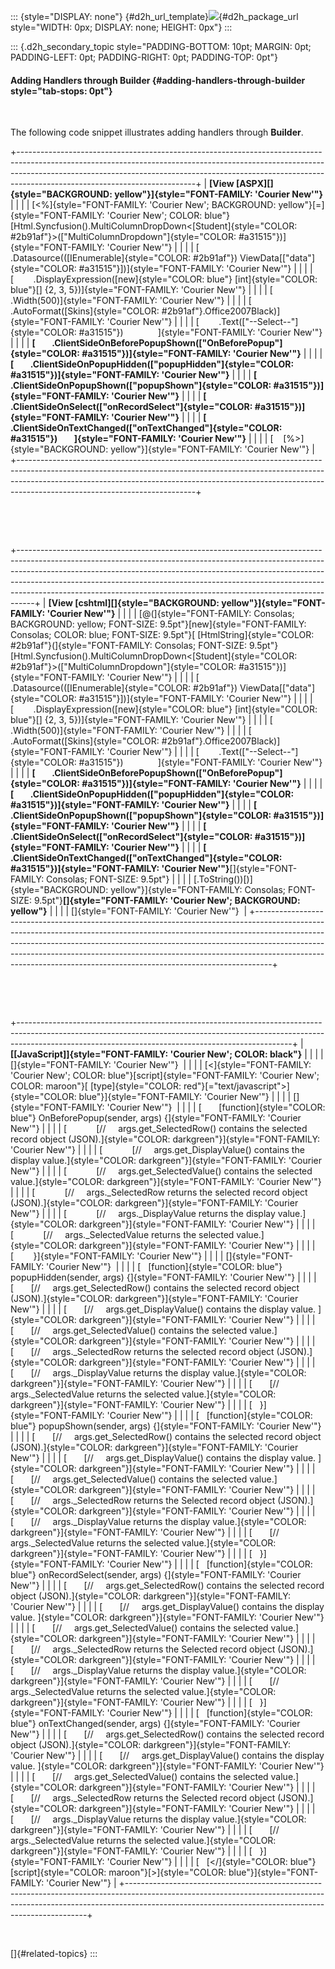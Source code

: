 ::: {style="DISPLAY: none"}
[](ms-xhelp:///?Id=d2h_url_template){#d2h_url_template}![](!package_url!){#d2h_package_url style="WIDTH: 0px; DISPLAY: none; HEIGHT: 0px"}
:::

::: {.d2h_secondary_topic style="PADDING-BOTTOM: 10pt; MARGIN: 0pt; PADDING-LEFT: 0pt; PADDING-RIGHT: 0pt; PADDING-TOP: 0pt"}
#### Adding Handlers through Builder {#adding-handlers-through-builder style="tab-stops: 0pt"}

 

The following code snippet illustrates adding handlers through **Builder**.

+--------------------------------------------------------------------------------------------------------------------------------------------------------------------------------------------------------------------------------------------------------------------------------------+
| **[View \[ASPX\][]{style="BACKGROUND: yellow"}]{style="FONT-FAMILY: 'Courier New'"}**                                                                                                                                                                                                |
|                                                                                                                                                                                                                                                                                      |
| [\<%]{style="FONT-FAMILY: 'Courier New'; BACKGROUND: yellow"}[=]{style="FONT-FAMILY: 'Courier New'; COLOR: blue"}[Html.Syncfusion().MultiColumnDropDown\<[Student]{style="COLOR: #2b91af"}\>([\"MultiColumnDropdown\"]{style="COLOR: #a31515"})]{style="FONT-FAMILY: 'Courier New'"} |
|                                                                                                                                                                                                                                                                                      |
| [        .Datasource(([IEnumerable]{style="COLOR: #2b91af"}) ViewData\[[\"data\"]{style="COLOR: #a31515"}\])]{style="FONT-FAMILY: 'Courier New'"}                                                                                                                                    |
|                                                                                                                                                                                                                                                                                      |
| [        .DisplayExpression([new]{style="COLOR: blue"} [int]{style="COLOR: blue"}\[\] {2, 3, 5})]{style="FONT-FAMILY: 'Courier New'"}                                                                                                                                                |
|                                                                                                                                                                                                                                                                                      |
| [        .Width(500)]{style="FONT-FAMILY: 'Courier New'"}                                                                                                                                                                                                                            |
|                                                                                                                                                                                                                                                                                      |
| [        .AutoFormat([Skins]{style="COLOR: #2b91af"}.Office2007Black)]{style="FONT-FAMILY: 'Courier New'"}                                                                                                                                                                           |
|                                                                                                                                                                                                                                                                                      |
| [        .Text([\"\--Select\--\"]{style="COLOR: #a31515"})              ]{style="FONT-FAMILY: 'Courier New'"}                                                                                                                                                                        |
|                                                                                                                                                                                                                                                                                      |
| **[        .ClientSideOnBeforePopupShown([\"OnBeforePopup\"]{style="COLOR: #a31515"})]{style="FONT-FAMILY: 'Courier New'"}**                                                                                                                                                         |
|                                                                                                                                                                                                                                                                                      |
| **[        .ClientSideOnPopupHidden([\"popupHidden\"]{style="COLOR: #a31515"})]{style="FONT-FAMILY: 'Courier New'"}**                                                                                                                                                                |
|                                                                                                                                                                                                                                                                                      |
| **[        .ClientSideOnPopupShown([\"popupShown\"]{style="COLOR: #a31515"})]{style="FONT-FAMILY: 'Courier New'"}**                                                                                                                                                                  |
|                                                                                                                                                                                                                                                                                      |
| **[        .ClientSideOnSelect([\"onRecordSelect\"]{style="COLOR: #a31515"})]{style="FONT-FAMILY: 'Courier New'"}**                                                                                                                                                                  |
|                                                                                                                                                                                                                                                                                      |
| **[        .ClientSideOnTextChanged([\"onTextChanged\"]{style="COLOR: #a31515"})        ]{style="FONT-FAMILY: 'Courier New'"}**                                                                                                                                                      |
|                                                                                                                                                                                                                                                                                      |
| [    [%\>]{style="BACKGROUND: yellow"}]{style="FONT-FAMILY: 'Courier New'"}                                                                                                                                                                                                          |
+--------------------------------------------------------------------------------------------------------------------------------------------------------------------------------------------------------------------------------------------------------------------------------------+

 

 

+----------------------------------------------------------------------------------------------------------------------------------------------------------------------------------------------------------------------------------------------------------------------------------------------------------------------------------------------------------------------------------------------------------+
| **[View \[cshtml\][]{style="BACKGROUND: yellow"}]{style="FONT-FAMILY: 'Courier New'"}**                                                                                                                                                                                                                                                                                                                  |
|                                                                                                                                                                                                                                                                                                                                                                                                          |
| [@(]{style="FONT-FAMILY: Consolas; BACKGROUND: yellow; FONT-SIZE: 9.5pt"}[new]{style="FONT-FAMILY: Consolas; COLOR: blue; FONT-SIZE: 9.5pt"}[ [HtmlString]{style="COLOR: #2b91af"}(]{style="FONT-FAMILY: Consolas; FONT-SIZE: 9.5pt"}[Html.Syncfusion().MultiColumnDropDown\<[Student]{style="COLOR: #2b91af"}\>([\"MultiColumnDropdown\"]{style="COLOR: #a31515"})]{style="FONT-FAMILY: 'Courier New'"} |
|                                                                                                                                                                                                                                                                                                                                                                                                          |
| [        .Datasource(([IEnumerable]{style="COLOR: #2b91af"}) ViewData\[[\"data\"]{style="COLOR: #a31515"}\])]{style="FONT-FAMILY: 'Courier New'"}                                                                                                                                                                                                                                                        |
|                                                                                                                                                                                                                                                                                                                                                                                                          |
| [        .DisplayExpression([new]{style="COLOR: blue"} [int]{style="COLOR: blue"}\[\] {2, 3, 5})]{style="FONT-FAMILY: 'Courier New'"}                                                                                                                                                                                                                                                                    |
|                                                                                                                                                                                                                                                                                                                                                                                                          |
| [        .Width(500)]{style="FONT-FAMILY: 'Courier New'"}                                                                                                                                                                                                                                                                                                                                                |
|                                                                                                                                                                                                                                                                                                                                                                                                          |
| [        .AutoFormat([Skins]{style="COLOR: #2b91af"}.Office2007Black)]{style="FONT-FAMILY: 'Courier New'"}                                                                                                                                                                                                                                                                                               |
|                                                                                                                                                                                                                                                                                                                                                                                                          |
| [        .Text([\"\--Select\--\"]{style="COLOR: #a31515"})              ]{style="FONT-FAMILY: 'Courier New'"}                                                                                                                                                                                                                                                                                            |
|                                                                                                                                                                                                                                                                                                                                                                                                          |
| **[        .ClientSideOnBeforePopupShown([\"OnBeforePopup\"]{style="COLOR: #a31515"})]{style="FONT-FAMILY: 'Courier New'"}**                                                                                                                                                                                                                                                                             |
|                                                                                                                                                                                                                                                                                                                                                                                                          |
| **[        .ClientSideOnPopupHidden([\"popupHidden\"]{style="COLOR: #a31515"})]{style="FONT-FAMILY: 'Courier New'"}**                                                                                                                                                                                                                                                                                    |
|                                                                                                                                                                                                                                                                                                                                                                                                          |
| **[        .ClientSideOnPopupShown([\"popupShown\"]{style="COLOR: #a31515"})]{style="FONT-FAMILY: 'Courier New'"}**                                                                                                                                                                                                                                                                                      |
|                                                                                                                                                                                                                                                                                                                                                                                                          |
| **[        .ClientSideOnSelect([\"onRecordSelect\"]{style="COLOR: #a31515"})]{style="FONT-FAMILY: 'Courier New'"}**                                                                                                                                                                                                                                                                                      |
|                                                                                                                                                                                                                                                                                                                                                                                                          |
| **[        .ClientSideOnTextChanged([\"onTextChanged\"]{style="COLOR: #a31515"})]{style="FONT-FAMILY: 'Courier New'"}**[]{style="FONT-FAMILY: Consolas; FONT-SIZE: 9.5pt"}                                                                                                                                                                                                                               |
|                                                                                                                                                                                                                                                                                                                                                                                                          |
| [.ToString())[)]{style="BACKGROUND: yellow"}]{style="FONT-FAMILY: Consolas; FONT-SIZE: 9.5pt"}**[]{style="FONT-FAMILY: 'Courier New'; BACKGROUND: yellow"}**                                                                                                                                                                                                                                             |
|                                                                                                                                                                                                                                                                                                                                                                                                          |
| []{style="FONT-FAMILY: 'Courier New'"}                                                                                                                                                                                                                                                                                                                                                                   |
+----------------------------------------------------------------------------------------------------------------------------------------------------------------------------------------------------------------------------------------------------------------------------------------------------------------------------------------------------------------------------------------------------------+

 

 

+--------------------------------------------------------------------------------------------------------------------------------------------------------------------------------------------------------------------------------+
| **[\[JavaScript\]]{style="FONT-FAMILY: 'Courier New'; COLOR: black"}**                                                                                                                                                         |
|                                                                                                                                                                                                                                |
| []{style="FONT-FAMILY: 'Courier New'"}                                                                                                                                                                                         |
|                                                                                                                                                                                                                                |
| [\<]{style="FONT-FAMILY: 'Courier New'; COLOR: blue"}[script]{style="FONT-FAMILY: 'Courier New'; COLOR: maroon"}[ [type]{style="COLOR: red"}[=\"text/javascript\"\>]{style="COLOR: blue"}]{style="FONT-FAMILY: 'Courier New'"} |
|                                                                                                                                                                                                                                |
| []{style="FONT-FAMILY: 'Courier New'"}                                                                                                                                                                                         |
|                                                                                                                                                                                                                                |
| [       [function]{style="COLOR: blue"} OnBeforePopup(sender, args) {]{style="FONT-FAMILY: 'Courier New'"}                                                                                                                     |
|                                                                                                                                                                                                                                |
| [            [//     args.get_SelectedRow() contains the selected record object (JSON).]{style="COLOR: darkgreen"}]{style="FONT-FAMILY: 'Courier New'"}                                                                        |
|                                                                                                                                                                                                                                |
| [            [//     args.get_DisplayValue() contains the display value.]{style="COLOR: darkgreen"}]{style="FONT-FAMILY: 'Courier New'"}                                                                                       |
|                                                                                                                                                                                                                                |
| [            [//     args.get_SelectedValue() contains the selected value.]{style="COLOR: darkgreen"}]{style="FONT-FAMILY: 'Courier New'"}                                                                                     |
|                                                                                                                                                                                                                                |
| [            [//     args.\_SelectedRow returns the selected record object (JSON).]{style="COLOR: darkgreen"}]{style="FONT-FAMILY: 'Courier New'"}                                                                             |
|                                                                                                                                                                                                                                |
| [            [//     args.\_DisplayValue returns the display value.]{style="COLOR: darkgreen"}]{style="FONT-FAMILY: 'Courier New'"}                                                                                            |
|                                                                                                                                                                                                                                |
| [            [//     args.\_SelectedValue returns the selected value.]{style="COLOR: darkgreen"}]{style="FONT-FAMILY: 'Courier New'"}                                                                                          |
|                                                                                                                                                                                                                                |
| [        }]{style="FONT-FAMILY: 'Courier New'"}                                                                                                                                                                                |
|                                                                                                                                                                                                                                |
| []{style="FONT-FAMILY: 'Courier New'"}                                                                                                                                                                                         |
|                                                                                                                                                                                                                                |
| [   [function]{style="COLOR: blue"} popupHidden(sender, args) {]{style="FONT-FAMILY: 'Courier New'"}                                                                                                                           |
|                                                                                                                                                                                                                                |
| [       [//     args.get_SelectedRow() contains the selected record object (JSON).]{style="COLOR: darkgreen"}]{style="FONT-FAMILY: 'Courier New'"}                                                                             |
|                                                                                                                                                                                                                                |
| [       [//     args.get_DisplayValue() contains the display value. ]{style="COLOR: darkgreen"}]{style="FONT-FAMILY: 'Courier New'"}                                                                                           |
|                                                                                                                                                                                                                                |
| [       [//     args.get_SelectedValue() contains the selected value.]{style="COLOR: darkgreen"}]{style="FONT-FAMILY: 'Courier New'"}                                                                                          |
|                                                                                                                                                                                                                                |
| [       [//     args.\_SelectedRow returns the selected record object (JSON).]{style="COLOR: darkgreen"}]{style="FONT-FAMILY: 'Courier New'"}                                                                                  |
|                                                                                                                                                                                                                                |
| [       [//     args.\_DisplayValue returns the display value.]{style="COLOR: darkgreen"}]{style="FONT-FAMILY: 'Courier New'"}                                                                                                 |
|                                                                                                                                                                                                                                |
| [       [//     args.\_SelectedValue returns the selected value.]{style="COLOR: darkgreen"}]{style="FONT-FAMILY: 'Courier New'"}                                                                                               |
|                                                                                                                                                                                                                                |
| [   }]{style="FONT-FAMILY: 'Courier New'"}                                                                                                                                                                                     |
|                                                                                                                                                                                                                                |
| [   [function]{style="COLOR: blue"} popupShown(sender, args) {]{style="FONT-FAMILY: 'Courier New'"}                                                                                                                            |
|                                                                                                                                                                                                                                |
| [       [//     args.get_SelectedRow() contains the selected record object (JSON).]{style="COLOR: darkgreen"}]{style="FONT-FAMILY: 'Courier New'"}                                                                             |
|                                                                                                                                                                                                                                |
| [       [//     args.get_DisplayValue() contains the display value. ]{style="COLOR: darkgreen"}]{style="FONT-FAMILY: 'Courier New'"}                                                                                           |
|                                                                                                                                                                                                                                |
| [       [//     args.get_SelectedValue() contains the selected value.]{style="COLOR: darkgreen"}]{style="FONT-FAMILY: 'Courier New'"}                                                                                          |
|                                                                                                                                                                                                                                |
| [       [//     args.\_SelectedRow returns the Selected record object (JSON).]{style="COLOR: darkgreen"}]{style="FONT-FAMILY: 'Courier New'"}                                                                                  |
|                                                                                                                                                                                                                                |
| [       [//     args.\_DisplayValue returns the display value.]{style="COLOR: darkgreen"}]{style="FONT-FAMILY: 'Courier New'"}                                                                                                 |
|                                                                                                                                                                                                                                |
| [       [//     args.\_SelectedValue returns the selected value.]{style="COLOR: darkgreen"}]{style="FONT-FAMILY: 'Courier New'"}                                                                                               |
|                                                                                                                                                                                                                                |
| [   }]{style="FONT-FAMILY: 'Courier New'"}                                                                                                                                                                                     |
|                                                                                                                                                                                                                                |
| [   [function]{style="COLOR: blue"} onRecordSelect(sender, args) {]{style="FONT-FAMILY: 'Courier New'"}                                                                                                                        |
|                                                                                                                                                                                                                                |
| [       [//     args.get_SelectedRow() contains the selected record object (JSON).]{style="COLOR: darkgreen"}]{style="FONT-FAMILY: 'Courier New'"}                                                                             |
|                                                                                                                                                                                                                                |
| [       [//     args.get_DisplayValue() contains the display value. ]{style="COLOR: darkgreen"}]{style="FONT-FAMILY: 'Courier New'"}                                                                                           |
|                                                                                                                                                                                                                                |
| [       [//     args.get_SelectedValue() contains the selected value.]{style="COLOR: darkgreen"}]{style="FONT-FAMILY: 'Courier New'"}                                                                                          |
|                                                                                                                                                                                                                                |
| [       [//     args.\_SelectedRow returns the Selected record object (JSON).]{style="COLOR: darkgreen"}]{style="FONT-FAMILY: 'Courier New'"}                                                                                  |
|                                                                                                                                                                                                                                |
| [       [//     args.\_DisplayValue returns the display value.]{style="COLOR: darkgreen"}]{style="FONT-FAMILY: 'Courier New'"}                                                                                                 |
|                                                                                                                                                                                                                                |
| [       [//     args.\_SelectedValue returns the selected value.]{style="COLOR: darkgreen"}]{style="FONT-FAMILY: 'Courier New'"}                                                                                               |
|                                                                                                                                                                                                                                |
| [   }]{style="FONT-FAMILY: 'Courier New'"}                                                                                                                                                                                     |
|                                                                                                                                                                                                                                |
| [   [function]{style="COLOR: blue"} onTextChanged(sender, args) {]{style="FONT-FAMILY: 'Courier New'"}                                                                                                                         |
|                                                                                                                                                                                                                                |
| [       [//     args.get_SelectedRow() contains the selected record object (JSON).]{style="COLOR: darkgreen"}]{style="FONT-FAMILY: 'Courier New'"}                                                                             |
|                                                                                                                                                                                                                                |
| [       [//     args.get_DisplayValue() contains the display value. ]{style="COLOR: darkgreen"}]{style="FONT-FAMILY: 'Courier New'"}                                                                                           |
|                                                                                                                                                                                                                                |
| [       [//     args.get_SelectedValue() contains the selected value.]{style="COLOR: darkgreen"}]{style="FONT-FAMILY: 'Courier New'"}                                                                                          |
|                                                                                                                                                                                                                                |
| [       [//     args.\_SelectedRow returns the Selected record object (JSON).]{style="COLOR: darkgreen"}]{style="FONT-FAMILY: 'Courier New'"}                                                                                  |
|                                                                                                                                                                                                                                |
| [       [//     args.\_DisplayValue returns the display value.]{style="COLOR: darkgreen"}]{style="FONT-FAMILY: 'Courier New'"}                                                                                                 |
|                                                                                                                                                                                                                                |
| [       [//     args.\_SelectedValue returns the selected value.]{style="COLOR: darkgreen"}]{style="FONT-FAMILY: 'Courier New'"}                                                                                               |
|                                                                                                                                                                                                                                |
| [   }]{style="FONT-FAMILY: 'Courier New'"}                                                                                                                                                                                     |
|                                                                                                                                                                                                                                |
| [   [\</]{style="COLOR: blue"}[script]{style="COLOR: maroon"}[\>]{style="COLOR: blue"}]{style="FONT-FAMILY: 'Courier New'"}                                                                                                    |
+--------------------------------------------------------------------------------------------------------------------------------------------------------------------------------------------------------------------------------+

 

[]{#related-topics}
:::
